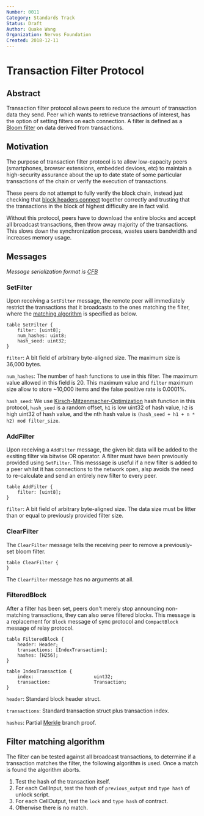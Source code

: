 ```yaml
---
Number: 0011
Category: Standards Track
Status: Draft
Author: Quake Wang
Organization: Nervos Foundation
Created: 2018-12-11
---
```


# Transaction Filter Protocol

## Abstract

Transaction filter protocol allows peers to reduce the amount of transaction data they send. Peer which wants to retrieve transactions of interest, has the option of setting filters on each connection. A filter is defined as a [Bloom filter](http://en.wikipedia.org/wiki/Bloom_filter) on data derived from transactions.

## Motivation

The purpose of transaction filter protocol is to allow low-capacity peers (smartphones, browser extensions, embedded devices, etc) to maintain a high-security assurance about the up to date state of some particular transactions of the chain or verify the execution of transactions.

These peers do not attempt to fully verify the block chain, instead just checking that [block headers connect](../0004-ckb-block-sync/0004-ckb-block-sync.md#connecting-header) together correctly and trusting that the transactions in the block of highest difficulty are in fact valid.

Without this protocol, peers have to download the entire blocks and accept all broadcast transactions, then throw away majority of the transactions. This slows down the synchronization process, wastes users bandwidth and increases memory usage.

## Messages

*Message serialization format is [CFB](../0008-serialization/0008-serialization.md)*

### SetFilter

Upon receiving a `SetFilter` message, the remote peer will immediately restrict the transactions that it broadcasts to the ones matching the filter, where the [matching algorithm](#filter-matching-algorithm) is specified as below.

```
table SetFilter {
    filter: [uint8];
    num_hashes: uint8;
    hash_seed: uint32;
}
```

`filter`: A bit field of arbitrary byte-aligned size. The maximum size is 36,000 bytes.

`num_hashes`: The number of hash functions to use in this filter. The maximum value allowed in this field is 20. This maximum value and `filter` maximum size allow to store ~10,000 items and the false positive rate is 0.0001%.

`hash_seed`: We use [Kirsch-Mitzenmacher-Optimization](https://www.eecs.harvard.edu/~michaelm/postscripts/tr-02-05.pdf) hash function in this protocol, `hash_seed` is a random offset, `h1` is low uint32 of hash value, `h2` is high uint32 of hash value, and the nth hash value is `(hash_seed + h1 + n * h2) mod filter_size`.

### AddFilter

Upon receiving a `AddFilter` message, the given bit data will be added to the exsiting filter via bitwise OR operator. A filter must have been previously provided using `SetFilter`. This messsage is useful if a new filter is added to a peer whilst it has connections to the network open, alsp avoids the need to re-calculate and send an entirely new filter to every peer.

```
table AddFilter {
    filter: [uint8];
}
```

`filter`: A bit field of arbitrary byte-aligned size. The data size must be litter than or equal to previously provided filter size.

### ClearFilter

The `ClearFilter` message tells the receiving peer to remove a previously-set bloom filter.

```
table ClearFilter {
}
```

The `ClearFilter` message has no arguments at all.


### FilteredBlock

After a filter has been set, peers don't merely stop announcing non-matching transactions, they can also serve filtered blocks. This message is a replacement for `Block` message of sync protocol and `CompactBlock` message of relay protocol.

```
table FilteredBlock {
    header: Header;
    transactions: [IndexTransaction];
    hashes: [H256];
}

table IndexTransaction {
    index:                      uint32;
    transaction:                Transaction;
}
```

`header`: Standard block header struct.

`transactions`: Standard transaction struct plus transaction index.

`hashes`: Partial [Merkle](../0006-merkle-tree/0006-merkle-tree.md#merkle-proof) branch proof.

## Filter matching algorithm

The filter can be tested against all broadcast transactions, to determine if a transaction matches the filter, the following algorithm is used. Once a match is found the algorithm aborts.

1. Test the hash of the transaction itself.
2. For each CellInput, test the hash of `previous_output` and `type hash` of unlock script.
3. For each CellOutput, test the `lock` and `type hash` of contract.
4. Otherwise there is no match.
